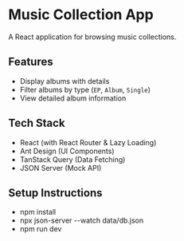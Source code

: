 # Music Collection App 
A React application for browsing music collections.

## Features
- Display albums with details
- Filter albums by type (`EP`, `Album`, `Single`)
- View detailed album information

## Tech Stack
- React (with React Router & Lazy Loading)
- Ant Design (UI Components)
- TanStack Query (Data Fetching)
- JSON Server (Mock API)

## Setup Instructions
- npm install
- npx json-server --watch data/db.json
- npm run dev
